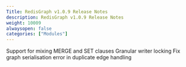 ```yaml
---
Title: RedisGraph v1.0.9 Release Notes
description: RedisGraph v1.0.9 Release Notes
weight: 10009
alwaysopen: false
categories: ["Modules"]
---
```

Support for mixing MERGE and SET clauses
Granular writer locking
Fix graph serialisation error in duplicate edge handling